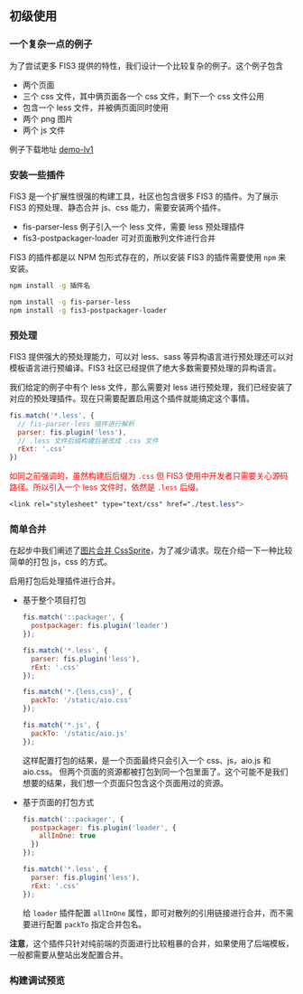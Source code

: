 ## 初级使用

### 一个复杂一点的例子

为了尝试更多 FIS3 提供的特性，我们设计一个比较复杂的例子。这个例子包含

- 两个页面
- 三个 css 文件，其中俩页面各一个 css 文件，剩下一个 css 文件公用
- 包含一个 less 文件，并被俩页面同时使用
- 两个 png 图片
- 两个 js 文件

例子下载地址 [demo-lv1](https://github.com/fex-team/fis3/blob/dev/doc/demo-lv1.tar.gz)

### 安装一些插件

FIS3 是一个扩展性很强的构建工具，社区也包含很多 FIS3 的插件。为了展示 FIS3 的预处理、静态合并 js、css 能力，需要安装两个插件。

- fis-parser-less 例子引入一个 less 文件，需要 less 预处理插件
- fis3-postpackager-loader 可对页面散列文件进行合并

FIS3 的插件都是以 NPM 包形式存在的，所以安装 FIS3 的插件需要使用 `npm` 来安装。

```bash
npm install -g 插件名
```

```bash
npm install -g fis-parser-less
npm install -g fis3-postpackager-loader
```

### 预处理

FIS3 提供强大的预处理能力，可以对 less、sass 等异构语言进行预处理还可以对模板语言进行预编译。FIS3 社区已经提供了绝大多数需要预处理的异构语言。

我们给定的例子中有个 less 文件，那么需要对 less 进行预处理，我们已经安装了对应的预处理插件。现在只需要配置启用这个插件就能搞定这个事情。

```js
fis.match('*.less', {
  // fis-parser-less 插件进行解析
  parser: fis.plugin('less'),
  // .less 文件后缀构建后被改成 .css 文件
  rExt: '.css'
})
```

<font color="red">如同之前强调的，虽然构建后后缀为 `.css` 但 FIS3 使用中开发者只需要关心源码路径。所以引入一个 less 文件时，依然是 `.less` 后缀。</font>

```css
<link rel="stylesheet" type="text/css" href="./test.less">
```

### 简单合并

在起步中我们阐述了[图片合并 CssSprite](./beginning/release.md#CssSprite图片合并)，为了减少请求。现在介绍一下一种比较简单的打包 js，css 的方式。

启用打包后处理插件进行合并。

- 基于整个项目打包

  ```js
  fis.match('::packager', {
    postpackager: fis.plugin('loader')
  });

  fis.match('*.less', {
    parser: fis.plugin('less'),
    rExt: '.css'
  });

  fis.match('*.{less,css}', {
    packTo: '/static/aio.css'
  });

  fis.match('*.js', {
    packTo: '/static/aio.js'
  });
  ```

  这样配置打包的结果，是一个页面最终只会引入一个 css、js，aio.js 和 aio.css。
  但两个页面的资源都被打包到同一个包里面了。这个可能不是我们想要的结果，我们想一个页面只包含这个页面用过的资源。

- 基于页面的打包方式

  ```js
  fis.match('::packager', {
    postpackager: fis.plugin('loader', {
      allInOne: true
    })
  });

  fis.match('*.less', {
    parser: fis.plugin('less'),
    rExt: '.css'
  });
  ```
  给 `loader` 插件配置 `allInOne` 属性，即可对散列的引用链接进行合并，而不需要进行配置 `packTo` 指定合并包名。

**注意**，这个插件只针对纯前端的页面进行比较粗暴的合并，如果使用了后端模板，一般都需要从整站出发配置合并。

### 构建调试预览